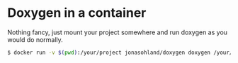 # Doxygen in a container

Nothing fancy, just mount your project somewhere and run doxygen as you would do normally.

```bash
$ docker run -v $(pwd):/your/project jonasohland/doxygen doxygen /your/project/Doxyfile
```
